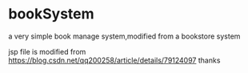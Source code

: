 # bookSystem
a very simple book manage system,modified from a bookstore system 

jsp file is modified from https://blog.csdn.net/qq200258/article/details/79124097
thanks

